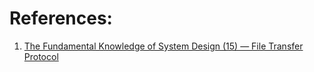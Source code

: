 
# References:

1. [The Fundamental Knowledge of System Design (15) — File Transfer Protocol](https://medium.com/thedevproject/the-fundamental-knowledge-of-system-design-15-file-transfer-protocol-994a67a49b7e)